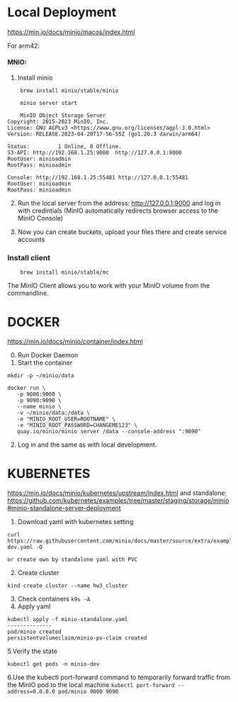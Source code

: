 # Local Deployment

https://min.io/docs/minio/macos/index.html

For arm42:
#### MNIO:

1. Install minio
```shell
    brew install minio/stable/minio
```

```shell
    minio server start
    
    MinIO Object Storage Server
Copyright: 2015-2023 MinIO, Inc.
License: GNU AGPLv3 <https://www.gnu.org/licenses/agpl-3.0.html>
Version: RELEASE.2023-04-20T17-56-55Z (go1.20.3 darwin/arm64)

Status:         1 Online, 0 Offline.
S3-API: http://192.168.1.25:9000  http://127.0.0.1:9000
RootUser: minioadmin
RootPass: minioadmin

Console: http://192.168.1.25:55481 http://127.0.0.1:55481
RootUser: minioadmin
RootPass: minioadmin
```
2. Run the local server from the address: http://127.0.0.1:9000 and log in with credintials
(MinIO automatically redirects browser access to the MinIO Console)


3. Now you can create buckets, upload your files there and create service accounts

### Install client

```shell
    brew install minio/stable/mc
```
The MinIO Client allows you to work with your MinIO volume from the commandline.

# DOCKER
https://min.io/docs/minio/container/index.html

0. Run Docker Daemon
1. Start the container
```angular2html
mkdir -p ~/minio/data

docker run \
   -p 9000:9000 \
   -p 9090:9090 \
   --name minio \
   -v ~/minio/data:/data \
   -e "MINIO_ROOT_USER=ROOTNAME" \
   -e "MINIO_ROOT_PASSWORD=CHANGEME123" \
   quay.io/minio/minio server /data --console-address ":9090"
```
 2. Log in and the same as with local development.
# KUBERNETES

https://min.io/docs/minio/kubernetes/upstream/index.html
and standalone: https://github.com/kubernetes/examples/tree/master/staging/storage/minio#minio-standalone-server-deployment

1. Download yaml with kubernetes setting
```angular2html
curl https://raw.githubusercontent.com/minio/docs/master/source/extra/examples/minio-dev.yaml -O

or create own by standalone yaml with PVC
```
2. Create cluster 
```
kind create cluster --name hw3_cluster
```
3. Check containers ```k9s -A```
4. Apply yaml
```angular2html
kubectl apply -f minio-standalone.yaml
--------------
pod/minio created
persistentvolumeclaim/minio-pv-claim created
```
5.Verify the state
```angular2html
kubectl get pods -n minio-dev
```

6.Use the kubectl port-forward command to temporarily forward traffic from the MinIO pod to the local machine
```kubectl port-forward --address=0.0.0.0 pod/minio 9000 9090```



